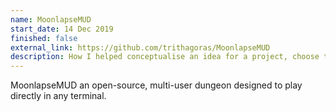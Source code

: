 ```yaml
---
name: MoonlapseMUD
start_date: 14 Dec 2019
finished: false
external_link: https://github.com/trithagoras/MoonlapseMUD
description: How I helped conceptualise an idea for a project, choose the right technologies for our users, and work in a team to manage a large-scale project.
---
```


MoonlapseMUD an open-source, multi-user dungeon designed to play directly in any terminal.